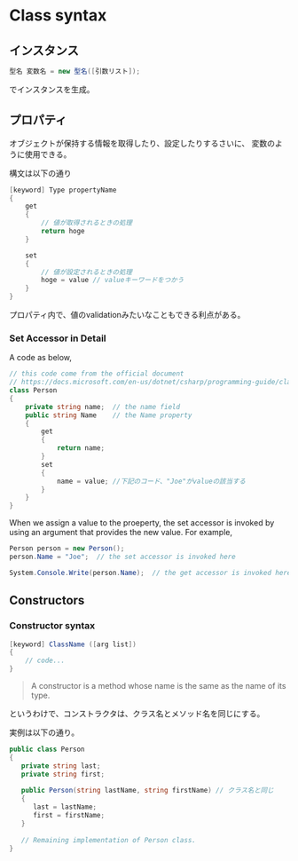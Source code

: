 # Class syntax

## インスタンス

```csharp
型名 変数名 = new 型名([引数リスト]);
```

でインスタンスを生成。

## プロパティ

オブジェクトが保持する情報を取得したり、設定したりするさいに、
変数のように使用できる。

構文は以下の通り

```csharp
[keyword] Type propertyName
{
    get
    {
        // 値が取得されるときの処理
        return hoge
    }

    set
    {
        // 値が設定されるときの処理
        hoge = value // valueキーワードをつかう
    }
}

```

プロパティ内で、値のvalidationみたいなこともできる利点がある。

### Set Accessor in Detail

A code as below,

```csharp
// this code come from the official document
// https://docs.microsoft.com/en-us/dotnet/csharp/programming-guide/classes-and-structs/using-properties
class Person
{
    private string name;  // the name field
    public string Name    // the Name property
    {
        get
        {
            return name;
        }
        set
        {
            name = value; //下記のコード、"Joe"がvalueの該当する
        }
    }
}
```

When we assign a value to the proeperty, the set accessor is invoked by using an argument that provides the new value. For example,

```csharp
Person person = new Person();
person.Name = "Joe";  // the set accessor is invoked here

System.Console.Write(person.Name);  // the get accessor is invoked here
```


## Constructors

### Constructor syntax

```csharp
[keyword] ClassName ([arg list])
{
    // code...
}
```
> A constructor is a method whose name is the same as the name of its type.

というわけで、コンストラクタは、クラス名とメソッド名を同じにする。

実例は以下の通り。

```csharp
public class Person
{
   private string last;
   private string first;
   
   public Person(string lastName, string firstName) // クラス名と同じ
   {
      last = lastName;
      first = firstName;
   }
   
   // Remaining implementation of Person class.
}
```